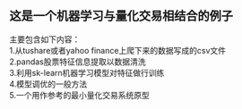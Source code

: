 ## 这是一个机器学习与量化交易相结合的例子<br>
主要包含如下内容：<br>
1.从tushare或者yahoo finance上爬下来的数据写成的csv文件<br>
2.pandas股票特征信息提取以数据清洗<br>
3.利用sk-learn机器学习模型对特征做行训练<br>
4.模型调优的一般方法<br>
5.一个用作参考的最小量化交易系统原型<br>
